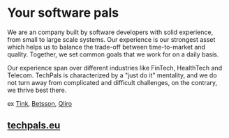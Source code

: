 # Your software pals

We are an company built by software developers with solid experience, from small to large scale systems. Our experience is our strongest asset which helps us to balance the trade-off between time-to-market and quality. Together, we set common goals that we work for on a daily basis.

Our experience span over different industries like FinTech, HealthTech and Telecom. TechPals is characterized by a "just do it" mentality, and we do not turn away from complicated and difficult challenges, on the contrary, we thrive best there.

ex [Tink](https://tink.com/), [Betsson](https://www.betssongroup.com/), [Qliro](https://www.qliro.com/)


## [techpals.eu](https://www.techpals.eu/)
